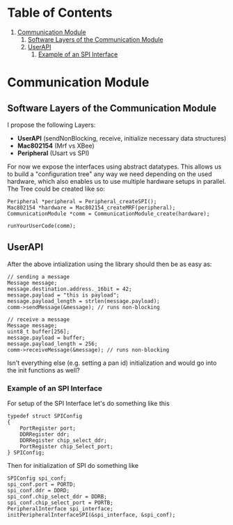 
# Table of Contents

1.  [Communication Module](#orge040061)
    1.  [Software Layers of the Communication Module](#org71282c4)
    2.  [UserAPI](#org66484ae)
        1.  [Example of an SPI Interface](#orgf479570)



<a id="orge040061"></a>

# Communication Module


<a id="org71282c4"></a>

## Software Layers of the Communication Module

I propose the following Layers:

-   **UserAPI** (sendNonBlocking, receive, initialize necessary data structures)
-   **Mac802154** (Mrf vs XBee)
-   **Peripheral** (Usart vs SPI)

For now we expose the interfaces using abstract datatypes.
This allows us to build a "configuration tree" any way
we need depending on the used hardware, which also enables us to use
multiple hardware setups in parallel.
The Tree could be created like so:

    Peripheral *peripheral = Peripheral_createSPI();
    Mac802154 *hardware = Mac802154_createMRF(peripheral);
    CommunicationModule *comm = CommunicationModule_create(hardware);
    
    runYourUserCode(comm);


<a id="org66484ae"></a>

## UserAPI

After the above intialization using the library should then be as easy as:

    // sending a message
    Message message;
    message.destination.address._16bit = 42;
    message.payload = "this is payload";
    message.payload_length = strlen(message.payload);
    comm->sendMessage(&message); // runs non-blocking
    
    // receive a message
    Message message;
    uint8_t buffer[256];
    message.payload = buffer;
    message.payload_length = 256;
    comm->receiveMessage(&message); // runs non-blocking

Isn't everything else (e.g. setting a pan id) initialization and would 
go into the init functions as well?


<a id="orgf479570"></a>

### Example of an SPI Interface

For setup of the SPI Interface let's do something like this

    typedef struct SPIConfig
    {
        PortRegister port;
        DDRRegister ddr;
        DDRRegister chip_select_ddr;
        PortRegister chip_Select_port;
    } SPIConfig;

Then for initialization of SPI do something like

    SPIConfig spi_conf;
    spi_conf.port = PORTD;
    spi_conf.ddr = DDRD;
    spi_conf.chip_select_ddr = DDRB;
    spi_conf.chip_select_port = PORTB;
    PeripheralInterface spi_interface;
    initPeripheralInterfaceSPI(&spi_interface, &spi_conf);


